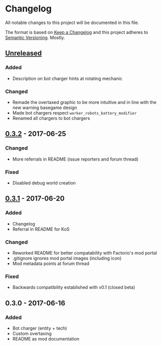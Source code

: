 # Changelog

All notable changes to this project will be documented in this file.

The format is based on [Keep a Changelog](http://keepachangelog.com/)
and this project adheres to [Semantic Versioning](http://semver.org/). Mostly.

## [Unreleased]
### Added
- Description on bot charger hints at rotating mechanic
### Changed
- Remade the overtaxed graphic to be more intuitive and in line with the new warning basegame design
- Made bot chargers respect `worker_robots_battery_modifier`
- Renamed all chargers to bot chargers

## [0.3.2] - 2017-06-25
### Changed
- More referrals in README (issue reporters and forum thread)
### Fixed
- Disabled debug world creation

## [0.3.1] - 2017-06-20
### Added
- Changelog
- Referral in README for KoS
### Changed
- Reworked README for better compatability with Factorio's mod portal
- .gitignore ignores mod portal images (including icon)
- Mod metadata points at forum thread
### Fixed
- Backwards compatibility established with v0.1 (closed beta)

## 0.3.0 - 2017-06-16
### Added
- Bot charger (entity + tech)
- Custom overtaxing
- README as mod documentation

[Unreleased]: https://github.com/dustine/ChargeTransmission/compare/v0.3.2...HEAD
[0.3.2]: https://github.com/dustine/ChargeTransmission/compare/v0.3.1...v0.3.2
[0.3.1]: https://github.com/dustine/ChargeTransmission/compare/v0.3.0...v0.3.1